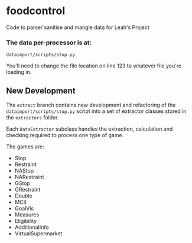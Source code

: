 # foodcontrol

Code to parse/ sanitise and mangle data for Leah's Project

### The data per-processor is at: 

```
dataimport/scripts/stop.py
```

You'll need to change the file location on line 123 to whatever file you're loading in.

## New Development

The ```extract``` branch contains new development and refactoring of the ```dataimport/scripts/stop.py``` script into a set of extractor classes stored in the ```extractors``` folder.

Each ```DataExtractor``` subclass handles the extraction, calculation and checking required to process one type of game.

The games are:

* Stop
* Restraint
* NAStop
* NARestraint
* GStop
* GRestraint
* Double
* MCII
* GoalVis
* Measures
* Eligibility
* AdditionalInfo
* VirtualSupermarket
